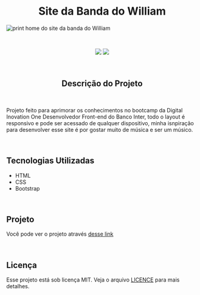 <h1 align="center"> Site da Banda do William</h1>

![print home do site da banda do William](https://user-images.githubusercontent.com/66179186/147890989-ac7f03d7-b663-4c8a-b490-c7bc7f8699e5.png)

<br>

<p align="center">
  <img src="https://img.shields.io/badge/author-William--AViana-blue">
  <img src="https://img.shields.io/badge/licence-MIT-blue">
</p>

<br>

<h2 align="center">Descrição do Projeto</h2>

<br>

<p> Projeto feito para aprimorar os conhecimentos no bootcamp da Digital
Inovation One Desenvolvedor Front-end do Banco Inter, todo o layout é responsivo 
e pode ser acessado de qualquer dispositivo, minha isnpiração para desenvolver 
esse site é por gostar muito de música e ser um músico.
</p>

<br>

<h2>Tecnologias Utilizadas</h2>

  - HTML
  - CSS
  - Bootstrap

<br>

<h2>Projeto</h2>

<p>Você pode ver o projeto através <a href="https://site-da-banda-do-william.netlify.app/">desse link</a></p>

<br>

<h2>Licença</h2>

<p>Esse projeto está sob licença MIT. Veja o arquivo <a href="https://github.com/William-AViana/bootstrap/blob/add-license-1/LICENSE" target="_blank">LICENCE</a> para mais 
detalhes.</p>